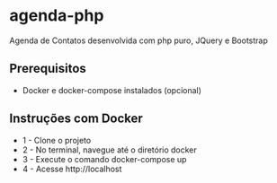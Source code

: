 # agenda-php
Agenda de Contatos desenvolvida com php puro, JQuery e Bootstrap

## Prerequisitos
 - Docker e docker-compose instalados (opcional)

## Instruções com Docker
 - 1 - Clone o projeto
 - 2 - No terminal, navegue até o diretório docker
 - 3 - Execute o comando docker-compose up 
 - 4 - Acesse http://localhost
